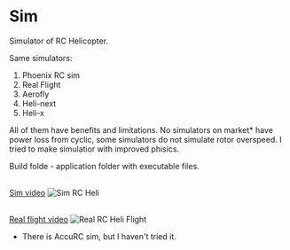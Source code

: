 # Sim
Simulator of RC Helicopter.

Same simulators:
1) Phoenix RC sim
2) Real Flight
3) Aerofly
4) Heli-next
5) Heli-x

All of them have benefits and limitations. No simulators on market* have power loss from cyclic, some simulators do not simulate rotor overspeed. I tried to make simulatior with improved phisics. 

Build folde - application folder with executable files.

\
[Sim video](https://www.youtube.com/watch?v=gEtfvpFkhK0)
![Sim RC Heli  ](https://img.youtube.com/vi/C9bXPUXlZJ0/0.jpg)

\
[Real flight video](https://www.youtube.com/watch?v=gEtfvpFkhK0)
![Real RC Heli Flight ](https://img.youtube.com/vi/gEtfvpFkhK0/0.jpg)



* There is AccuRC sim, but I haven't tried it.
